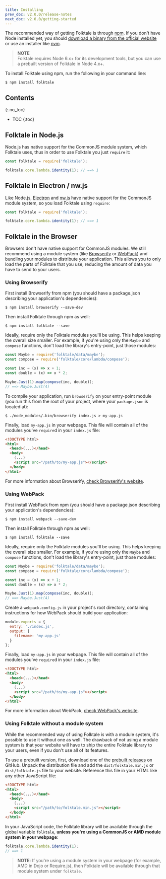 ```yaml
---
title: Installing
prev_doc: v2.0.0/release-notes
next_doc: v2.0.0/getting-started
---
```


The recommended way of getting Folktale is through [npm][]. If you don't have Node installed yet, you should [download a binary from the official website](https://nodejs.org/en/) or use an installer like [nvm](https://github.com/creationix/nvm).

> **NOTE**  
> Folktale requires Node 6.x+ for its development tools, but you can use a prebuilt version of Folktale in Node 4.x+.

To install Folktale using npm, run the following in your command line:

    $ npm install folktale


## Contents
{:.no_toc}

* TOC
{:toc}


## Folktale in Node.js

Node.js has native support for the CommonJS module system, which Folktale uses, thus in order to use Folktale you just `require` it:

```js
const folktale = require('folktale');

folktale.core.lambda.identity(1); // ==> 1
```


## Folktale in Electron / nw.js

Like Node.js, [Electron](https://electron.atom.io/) and [nw.js](https://nwjs.io/) have native support for the CommonJS module system, so you load Folktale using `require`:

```js
const folktale = require('folktale');

folktale.core.lambda.identity(1); // ==> 1
```

## Folktale in the Browser

Browsers don't have native support for CommonJS modules. We still recommend using a module system (like [Browserify][] or [WebPack][]) and bundling your modules to distribute your application. This allows you to only load the parts of Folktale that you use, reducing the amount of data you have to send to your users.


### Using Browserify

First install Browserify from npm (you should have a package.json describing your application's dependencies):

    $ npm install browserify --save-dev

Then install Folktale through npm as well:

    $ npm install folktale --save

Ideally, require only the Folktale modules you'll be using. This helps keeping the overall size smaller. For example, if you're using only the `Maybe` and `compose` functions, don't load the library's entry-point, just those modules:

```js
const Maybe = require('folktale/data/maybe');
const compose = require('folktale/core/lambda/compose');

const inc = (x) => x + 1;
const double = (x) => x * 2;

Maybe.Just(1).map(compose(inc, double));
// ==> Maybe.Just(4)
```

To compile your application, run `browserify` on your entry-point module (you run this from the root of your project, where your `package.json` is located at):

    $ ./node_modules/.bin/browserify index.js > my-app.js

Finally, load `my-app.js` in your webpage. This file will contain all of the modules you've `require`d in your `index.js` file:

```html
<!DOCTYPE html>
<html>
  <head>(...)</head>
  <body>
    (...)
    <script src="/path/to/my-app.js"></script>
  </body>
</html>
```

For more information about Browserify, [check Browserify's website](http://browserify.org/).


### Using WebPack

First install WebPack from npm (you should have a package.json describing your application's dependencies):

    $ npm install webpack --save-dev

Then install Folktale through npm as well:

    $ npm install folktale --save

Ideally, require only the Folktale modules you'll be using. This helps keeping the overall size smaller. For example, if you're using only the `Maybe` and `compose` functions, don't load the library's entry-point, just those modules:

```js
const Maybe = require('folktale/data/maybe');
const compose = require('folktale/core/lambda/compose');

const inc = (x) => x + 1;
const double = (x) => x * 2;

Maybe.Just(1).map(compose(inc, double));
// ==> Maybe.Just(4)
```

Create a `webpack.config.js` in your project's root directory, containing instructions for how WebPack should build your application:

```js
module.exports = {
  entry: './index.js',
  output: {
    filename: 'my-app.js'
  }
};
```

Finally, load `my-app.js` in your webpage. This file will contain all of the modules you've `require`d in your `index.js` file:

```html
<!DOCTYPE html>
<html>
  <head>(...)</head>
  <body>
    (...)
    <script src="/path/to/my-app.js"></script>
  </body>
</html>
```

For more information about WebPack, [check WebPack's website](https://webpack.js.org/).


### Using Folktale without a module system

While the recommended way of using Folktale is with a module system, it's possible to use it without one as well. The drawback of not using a module system is that your website will have to ship the entire Folktale library to your users, even if you don't use all of its features.

To use a prebuilt version, first, download one of the [prebuilt releases](https://github.com/origamitower/folktale/releases) on GitHub. Unpack the distribution file and add the `dist/folktale.min.js` or `dist/folktale.js` file to your website. Reference this file in your HTML like any other JavaScript file:

```html
<!DOCTYPE html>
<html>
  <head>(...)</head>
  <body>
    (...)
    <script src="/path/to/folktale.min.js"></script>
  </body>
</html>
```

In your JavaScript code, the Folktale library will be available through the global variable `folktale`, **unless you're using a CommonJS or AMD module system in your webpage**:

```js
folktale.core.lambda.identity(1);
// ==> 1
```

> **NOTE**:
> If you're using a module system in your webpage (for example, AMD in Dojo or Require.js), then Folktale will be available through that module system under `folktale`.


[npm]: https://www.npmjs.com
[Browserify]: http://browserify.org/
[WebPack]: https://webpack.github.io/